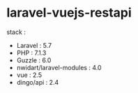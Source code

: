 # laravel-vuejs-restapi

stack :
- Laravel : 5.7
- PHP : 7.1.3
- Guzzle : 6.0
- nwidart/laravel-modules : 4.0
- vue : 2.5
- dingo/api : 2.4